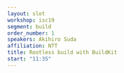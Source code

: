 ```yaml
---
layout: slot
workshop: isc19
segment: build
order_number: 1
speakers: Akihiro Suda
affiliation: NTT
title: Rootless build with BuildKit
start: "11:35"
---
```

